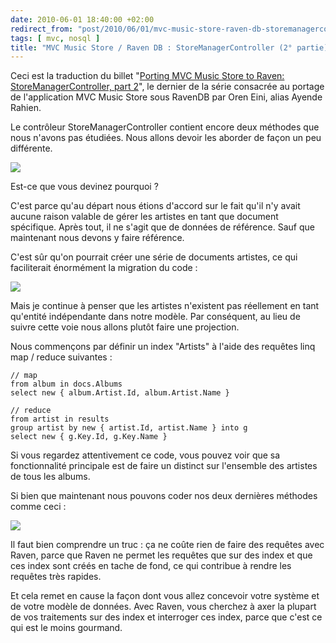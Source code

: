 ```yaml
---
date: 2010-06-01 18:40:00 +02:00
redirect_from: "post/2010/06/01/mvc-music-store-raven-db-storemanagercontroller-2"
tags: [ mvc, nosql ]
title: "MVC Music Store / Raven DB : StoreManagerController (2° partie)"
---
```


<div class="encart">

Ceci est la traduction du billet "[Porting MVC Music Store to Raven: StoreManagerController, part 2](http://ayende.com/Blog/archive/2010/05/31/porting-mvc-music-store-to-raven-storemanagercontroller-part-2.aspx)", le dernier de la série consacrée au portage de l'application MVC Music Store sous RavenDB par Oren Eini, alias Ayende Rahien.

</div>

Le contrôleur StoreManagerController contient encore deux méthodes que nous
n'avons pas étudiées. Nous allons devoir les aborder de façon un peu
différente.

![](http://ayende.com/Blog/images/ayende_com/Blog/WindowsLiveWriter/PortingMVCMusicStoretoRavenStoreManagerC_E224/image_thumb.png)

Est-ce que vous devinez pourquoi ?

C'est parce qu'au départ nous étions d'accord sur le fait qu'il n'y avait
aucune raison valable de gérer les artistes en tant que document spécifique.
Après tout, il ne s'agit que de données de référence. Sauf que maintenant nous
devons y faire référence.

C'est sûr qu'on pourrait créer une série de documents artistes, ce qui
faciliterait énormément la migration du code :

![](http://ayende.com/Blog/images/ayende_com/Blog/WindowsLiveWriter/PortingMVCMusicStoretoRavenStoreManagerC_E224/image_thumb_1.png)

Mais je continue à penser que les artistes n'existent pas réellement en tant
qu'entité indépendante dans notre modèle. Par conséquent, au lieu de suivre
cette voie nous allons plutôt faire une projection.

Nous commençons par définir un index "Artists" à l'aide des requêtes linq
map / reduce suivantes :

```
// map 
from album in docs.Albums
select new { album.Artist.Id, album.Artist.Name }

// reduce 
from artist in results
group artist by new { artist.Id, artist.Name } into g
select new { g.Key.Id, g.Key.Name }
```

Si vous regardez attentivement ce code, vous pouvez voir que sa
fonctionnalité principale est de faire un distinct sur l'ensemble des artistes
de tous les albums.

Si bien que maintenant nous pouvons coder nos deux dernières méthodes comme
ceci :

![](http://ayende.com/Blog/images/ayende_com/Blog/WindowsLiveWriter/PortingMVCMusicStoretoRavenStoreManagerC_E224/image_thumb_2.png)

Il faut bien comprendre un truc : ça ne coûte rien de faire des
requêtes avec Raven, parce que Raven ne permet les requêtes que sur des index
et que ces index sont créés en tache de fond, ce qui contribue à rendre les
requêtes très rapides.

Et cela remet en cause la façon dont vous allez concevoir votre système et
de votre modèle de données. Avec Raven, vous cherchez à axer la plupart de vos
traitements sur des index et interroger ces index, parce que c'est ce qui est
le moins gourmand.
